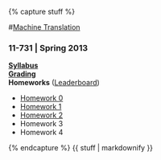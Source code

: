 {% capture stuff %}

#<a href="{{site.baseurl}}" id="home">Machine Translation</a>
### 11-731 | Spring 2013

[**Syllabus**]({{site.baseurl}}/#syllabus) <br />
[**Grading**]({{site.baseurl}}/grading.html) <br />
**Homeworks** ([Leaderboard](leaderboard.html)) <br />
 * [Homework 0]({{site.baseurl}}/hw0.html)
 * [Homework 1]({{site.baseurl}}/hw1.html)
 * [Homework 2]({{site.baseurl}}/hw2.html)
 * Homework 3
 * Homework 4

{% endcapture %}
{{ stuff | markdownify }}
